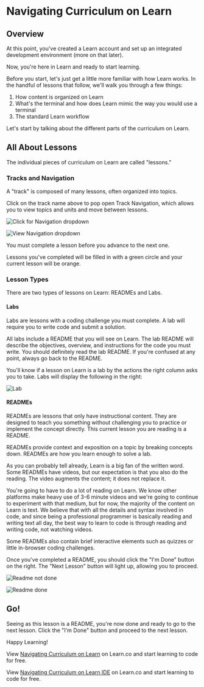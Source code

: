 # Navigating Curriculum on Learn

## Overview

At this point, you've created a Learn account and set up an integrated development environment (more on that later).

Now, you're here in Learn and ready to start learning.

Before you start, let's just get a little more familiar with how Learn works. In the handful of lessons that follow, we'll walk you through a few things:

1. How content is organized on Learn
2. What's the terminal and how does Learn mimic the way you would use a terminal 
3. The standard Learn workflow

Let's start by talking about the different parts of the curriculum on Learn.

## All About Lessons

The individual pieces of curriculum on Learn are called "lessons."

### Tracks and Navigation

A "track" is composed of many lessons, often organized into topics.

Click on the track name above to pop open Track Navigation, which allows you to view topics and units and move between lessons. 

![Click for Navigation dropdown](https://curriculum-content.s3.amazonaws.com/intro-to-learn/HowToNavigateCurriculum.png)

![View Navigation dropdown](https://curriculum-content.s3.amazonaws.com/intro-to-learn/ExpandedNav.png)

You must complete a lesson before you advance to the next one.

Lessons you've completed will be filled in with a green circle and your current lesson will be orange.

### Lesson Types

There are two types of lessons on Learn: READMEs and Labs.

#### Labs

Labs are lessons with a coding challenge you must complete. A lab will require you to write code and submit a solution.

All labs include a README that you will see on Learn. The lab README will describe the objectives, overview, and instructions for the code you must write. You should definitely read the lab README. If you're confused at any point, always go back to the README.

You'll know if a lesson on Learn is a lab by the actions the right column asks you to take. Labs will display the following in the right:

![Lab](https://curriculum-content.s3.amazonaws.com/intro-to-learn/right_rail_lab.png)

#### READMEs

READMEs are lessons that only have instructional content. They are designed to teach you something without challenging you to practice or implement the concept directly. This current lesson you are reading is a README.

READMEs provide context and exposition on a topic by breaking concepts down. READMEs are how you learn enough to solve a lab.

As you can probably tell already, Learn is a big fan of the written word. Some READMEs have videos, but our expectation is that you also do the reading. The video augments the content; it does not replace it.

You're going to have to do a lot of reading on Learn. We know other platforms make heavy use of 3-6 minute videos and we're going to continue to experiment with that medium, but for now, the majority of the content on Learn is text. We believe that with all the details and syntax involved in code, and since being a professional programmer is basically reading and writing text all day, the best way to learn to code is through reading and writing code, not watching videos.

Some READMEs also contain brief interactive elements such as quizzes or little in-browser coding challenges.

Once you've completed a README, you should click the "I'm Done" button on the right. The "Next Lesson" button will light up, allowing you to proceed.

![Readme not done](https://curriculum-content.s3.amazonaws.com/intro-to-learn/right_rail_readme_not_done.png)

![Readme done](https://curriculum-content.s3.amazonaws.com/intro-to-learn/right_rail_readme_done.png)

## Go!

Seeing as this lesson is a README, you're now done and ready to go to the next lesson. Click the "I'm Done" button and proceed to the next lesson.

Happy Learning!

<p data-visibility='hidden'>View <a href='https://learn.co/lessons/navigating-curriculum-on-learn' title='Navigating Curriculum on Learn'>Navigating Curriculum on Learn</a> on Learn.co and start learning to code for free.</p>


<p data-visibility='hidden'>View <a href='https://learn.co/lessons/navigating-curriculum-on-learn-ide'>Navigating Curriculum on Learn IDE</a> on Learn.co and start learning to code for free.</p>
